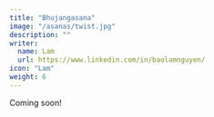 ```yaml
---
title: "Bhujangasana"
image: "/asanas/twist.jpg"
description: ""
writer:
  name: Lam
  url: https://www.linkedin.com/in/baolamnguyen/
icon: "Lam"
weight: 6
---
```




Coming soon!